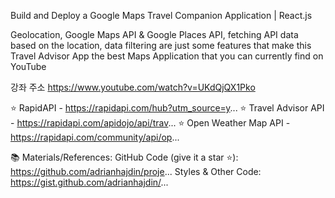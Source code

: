 Build and Deploy a Google Maps Travel Companion Application | React.js

Geolocation, Google Maps API & Google Places API, fetching API data based on the location, data filtering are just some features that make this Travel Advisor App the best Maps Application that you can currently find on YouTube

강좌 주소
https://www.youtube.com/watch?v=UKdQjQX1Pko

⭐ RapidAPI - https://rapidapi.com/hub?utm_source=y...
⭐ Travel Advisor API - https://rapidapi.com/apidojo/api/trav...
⭐ Open Weather Map API - https://rapidapi.com/community/api/op...

📚 Materials/References:
GitHub Code (give it a star ⭐): https://github.com/adrianhajdin/proje...
Styles & Other Code: https://gist.github.com/adrianhajdin/...
